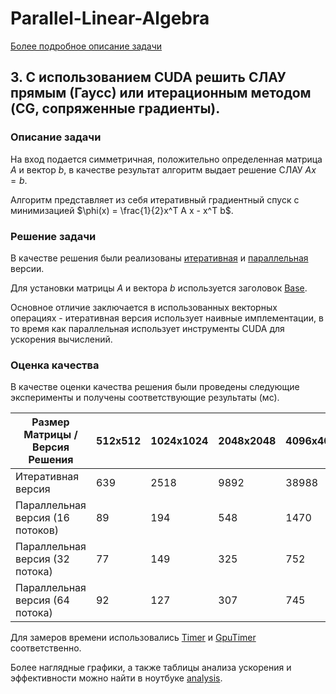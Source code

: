 # Parallel-Linear-Algebra
[Более подробное описание задачи](https://github.com/Raincwail/Parallel-Linear-Algebra/blob/master/task.pdf)

## 3.  С использованием CUDA решить СЛАУ прямым (Гаусс) или итерационным методом (CG, сопряженные градиенты).

### Описание задачи

На вход подается симметричная, положительно определенная матрица $A$ и вектор $b$, в качестве результат алгоритм выдает решение СЛАУ $Ax = b$.

Алгоритм представляет из себя итеративный градиентный спуск с минимизацией  $\phi(x) = \frac{1}{2}x^T A x - x^T b$.

### Решение задачи

В качестве решения были реализованы [итеративная](https://github.com/Raincwail/Parallel-Linear-Algebra/tree/master/CG-CUDA/iterative) и [параллельная](https://github.com/Raincwail/Parallel-Linear-Algebra/tree/master/CG-CUDA/parallel) версии.

Для установки матрицы $A$ и вектора $b$ используется заголовок [Base](https://github.com/Raincwail/Parallel-Linear-Algebra/blob/master/CG-CUDA/Base.h).

Основное отличие заключается в использованных векторных операциях - итеративная версия использует наивные имплементации, в то время как параллельная использует инструменты CUDA для ускорения вычислений.

### Оценка качества

В качестве оценки качества решения были проведены следующие эксперименты и получены соответствующие результаты (мс).

| Размер Матрицы / Версия Решения | 512x512 | 1024x1024 | 2048x2048 | 4096x4096 |
| ------------- | ------------- | ------------- | ------------- | ------------- |
| Итеративная версия | 639 | 2518 | 9892 | 38988 |
| Параллельная версия (16 потоков) | 89 | 194 | 548 | 1470 |
| Параллельная версия (32 потока) | 77 | 149 | 325 | 752 |
| Параллельная версия (64 потока) | 92 | 127 | 307 | 745 |

Для замеров времени использовались [Timer](https://github.com/Raincwail/Parallel-Linear-Algebra/blob/master/CG-CUDA/iterative/Timer.h) и [GpuTimer](https://github.com/Raincwail/Parallel-Linear-Algebra/blob/master/CG-CUDA/parallel/GpuTimer.cuh) соответственно.

Более наглядные графики, а также таблицы анализа ускорения и эффективности можно найти в ноутбуке [analysis](https://github.com/Raincwail/Parallel-Linear-Algebra/blob/master/CG-CUDA/analysis.ipynb).

